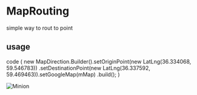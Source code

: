 # MapRouting
simple way to rout to point 

## usage
  code (
   new MapDirection.Builder().setOriginPoint(new LatLng(36.334068, 59.546783))
        .setDestinationPoint(new LatLng(36.337592, 59.469463)).setGoogleMap(mMap)
        .build();
  )
  
  
![Minion](https://github.com/gholamfarkhani/MapRouting/blob/master/map_ruting_screenshot.png)
 